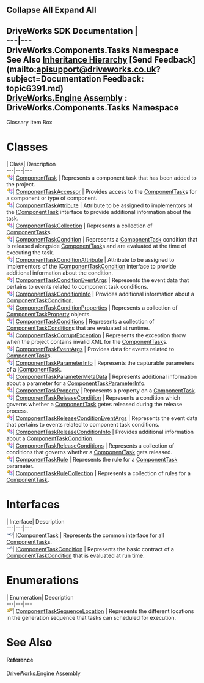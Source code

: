 Collapse All Expand All  
---  
DriveWorks SDK Documentation  |   
---|---  
DriveWorks.Components.Tasks Namespace   
See Also [Inheritance Hierarchy](topic6392.md) [Send Feedback](mailto:apisupport@driveworks.co.uk?subject=Documentation Feedback: topic6391.md)  
[DriveWorks.Engine Assembly](topic2156.md) : DriveWorks.Components.Tasks Namespace  
---  
  
Glossary Item Box

# Classes

| Class| Description  
---|---|---  
![Class](dotnetimages/Class.gif)| [ComponentTask](topic6407.md) | Represents a component task that has been added to the project.  
![Class](dotnetimages/Class.gif)| [ComponentTaskAccessor](topic6429.md) | Provides access to the [ComponentTask](topic6407.md)s for a component or type of component.  
![Class](dotnetimages/Class.gif)| [ComponentTaskAttribute](topic6455.md) | Attribute to be assigned to implementors of the [IComponentTask](topic6393.md) interface to provide additional information about the task.  
![Class](dotnetimages/Class.gif)| [ComponentTaskCollection](topic6466.md) | Represents a collection of [ComponentTask](topic6407.md)s.  
![Class](dotnetimages/Class.gif)| [ComponentTaskCondition](topic6493.md) | Represents a [ComponentTask](topic6407.md) condition that is released alongside [ComponentTask](topic6407.md)s and are evaluated at the time of executing the task.  
![Class](dotnetimages/Class.gif)| [ComponentTaskConditionAttribute](topic6512.md) | Attribute to be assigned to implementors of the [IComponentTaskCondition](topic6399.md) interface to provide additional information about the condition.  
![Class](dotnetimages/Class.gif)| [ComponentTaskConditionEventArgs](topic6529.md) | Represents the event data that pertains to events related to component task conditions.  
![Class](dotnetimages/Class.gif)| [ComponentTaskConditionInfo](topic6536.md) | Provides additional information about a [ComponentTaskCondition](topic6493.md).  
![Class](dotnetimages/Class.gif)| [ComponentTaskConditionProperties](topic6549.md) | Represents a collection of [ComponentTaskProperty](topic6633.md) objects.  
![Class](dotnetimages/Class.gif)| [ComponentTaskConditions](topic6561.md) | Represents a collection of [ComponentTaskCondition](topic6493.md)s that are evaluated at runtime.  
![Class](dotnetimages/Class.gif)| [ComponentTaskCorruptException](topic6589.md) | Represents the exception throw when the project contains invalid XML for the [ComponentTask](topic6407.md)s.  
![Class](dotnetimages/Class.gif)| [ComponentTaskEventArgs](topic6596.md) | Provides data for events related to [ComponentTask](topic6407.md)s.  
![Class](dotnetimages/Class.gif)| [ComponentTaskParameterInfo](topic6603.md) | Represents the capturable parameters of a [IComponentTask](topic6393.md).  
![Class](dotnetimages/Class.gif)| [ComponentTaskParameterMetaData](topic6619.md) | Represents additional information about a parameter for a [ComponentTaskParameterInfo](topic6603.md).  
![Class](dotnetimages/Class.gif)| [ComponentTaskProperty](topic6633.md) | Represents a property on a [ComponentTask](topic6407.md).  
![Class](dotnetimages/Class.gif)| [ComponentTaskReleaseCondition](topic6647.md) | Represents a condition which governs whether a [ComponentTask](topic6407.md) getes released during the release process.  
![Class](dotnetimages/Class.gif)| [ComponentTaskReleaseConditionEventArgs](topic6663.md) | Represents the event data that pertains to events related to component task conditions.  
![Class](dotnetimages/Class.gif)| [ComponentTaskReleaseConditionInfo](topic6670.md) | Provides additional information about a [ComponentTaskCondition](topic6493.md).  
![Class](dotnetimages/Class.gif)| [ComponentTaskReleaseConditions](topic6682.md) | Represents a collection of conditions that governs whether a [ComponentTask](topic6407.md) gets released.  
![Class](dotnetimages/Class.gif)| [ComponentTaskRule](topic6704.md) | Represents the rule for a [ComponentTask](topic6407.md) parameter.  
![Class](dotnetimages/Class.gif)| [ComponentTaskRuleCollection](topic6723.md) | Represents a collection of rules for a [ComponentTask](topic6407.md).  
  
# Interfaces

| Interface| Description  
---|---|---  
![Interface](dotnetimages/Interface.gif)| [IComponentTask](topic6393.md) | Represents the common interface for all [ComponentTask](topic6407.md)s.  
![Interface](dotnetimages/Interface.gif)| [IComponentTaskCondition](topic6399.md) | Represents the basic contract of a [ComponentTaskCondition](topic6493.md) that is evaluated at run time.  
  
# Enumerations

| Enumeration| Description  
---|---|---  
![Enumeration](dotnetimages/Enumeration.gif)| [ComponentTaskSequenceLocation](topic6406.md) | Represents the different locations in the generation sequence that tasks can scheduled for execution.  
  
# See Also

#### Reference

[DriveWorks.Engine Assembly](topic2156.md)


